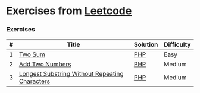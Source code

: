 Exercises from [Leetcode](https://leetcode.com/)
========

### Exercises
| # | Title                                                                                          | Solution                                                                                                                                                                                                | Difficulty |
|---|------------------------------------------------------------------------------------------------|---------------------------------------------------------------------------------------------------------------------------------------------------------------------------------------------------------|------------|
| 1 | [Two Sum](https://leetcode.com/problems/two-sum/)                                              | [PHP](https://github.com/shadar147/algorithms/blob/master/php/Tasks/Leetcode/TwoSum/Solution.php) | Easy       |
| 2 | [Add Two Numbers](https://leetcode.com/problems/add-two-numbers/)                                              | [PHP](https://github.com/shadar147/algorithms/blob/master/php/Tasks/Leetcode/AddTwoNumbers/Solution.php) | Medium     |
| 3 | [Longest Substring Without Repeating Characters](https://leetcode.com/problems/longest-substring-without-repeating-characters/)                                              | [PHP](https://github.com/shadar147/algorithms/blob/master/php/Tasks/Leetcode/LongestSubstringWithoutRepeatingCharacters/Solution.php) | Medium     |
